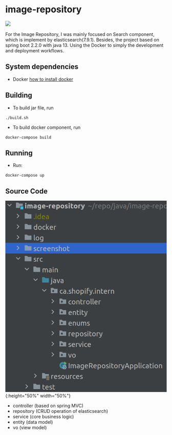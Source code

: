 # image-repository

![](./screenshot/index.png)

For the Image Repository, I was mainly focused on Search component, which is implement by elasticsearch(7.9.1).
Besides, the project based on spring boot 2.2.0 with java 13. Using the Docker to simply the development and deployment workflows.

## System dependencies
- Docker [how to install docker](https://docs.docker.com/engine/installation/)

## Building
- To build jar file, run
```
./build.sh
```
- To build docker component, run
```
docker-compose build
```

## Running
- Run:
```
docker-compose up
```

## Source Code
![](./screenshot/code.png){:height="50%" width="50%"}

- controller (based on spring MVC) 
- repository (CRUD operation of elasticsearch)
- service (core business logic)
- entity (data model)
- vo (view model)